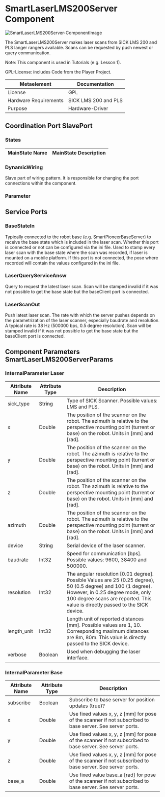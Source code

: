 # SmartLaserLMS200Server Component

![SmartLaserLMS200Server-ComponentImage](https://github.com/Servicerobotics-Ulm/ComponentRepository/blob/master/SmartLaserLMS200Server/model/SmartLaserLMS200Server.jpg)

The SmartLaserLMS200Server makes laser scans from SICK LMS 200 and PLS langer rangers available. Scans can be requested by push newest or query communication.

Note: This component is used in Tutorials (e.g. Lesson 1).

GPL-License: includes Code from the Player Project.

| Metaelement | Documentation |
|-------------|---------------|
| License | GPL |
| Hardware Requirements | SICK LMS 200 and PLS |
| Purpose | Hardware-Driver |


## Coordination Port SlavePort


### States


| MainState Name | MainState Description |
|----------------|-----------------------|

### DynamicWiring

Slave part of wiring pattern. It is responsible for changing the port connections within the component.

### Parameter


## Service Ports

### BaseStateIn

Typically connected to the robot base (e.g. SmartPioneerBaseServer) to receive the base state which is included in the laser scan. Whether this port is connected or not can be configured via the ini file. Used to stamp every laser scan with the base state where the scan was recorded, if laser is mounted on a mobile platform. If this port is not connected, the pose where recorded will contain the values configured in the ini file.

### LaserQueryServiceAnsw

 Query to request the latest laser scan. Scan will be stamped invalid if it was not possible to get the base state but the baseClient port is connected.

### LaserScanOut

Push latest laser scan. The rate with which the server pushes depends on the parametrization of the laser scanner, especially baudrate and resolution. A typical rate is 38 Hz (500000 bps, 0.5 degree resolution). Scan will be stamped invalid if it was not possible to get the base state but the baseClient port is connected.


## Component Parameters SmartLaserLMS200ServerParams

### InternalParameter Laser

| Attribute Name | Attribute Type | Description |
|----------------|----------------|-------------|
| sick_type | String | Type of SICK Scanner. Possible values: LMS and PLS. |
| x | Double | The position of the scanner on the robot. The azimuth is relative to the perspective mounting point (turrent or base) on the robot. Units in [mm] and [rad]. |
| y | Double | The position of the scanner on the robot. The azimuth is relative to the perspective mounting point (turrent or base) on the robot. Units in [mm] and [rad]. |
| z | Double | The position of the scanner on the robot. The azimuth is relative to the perspective mounting point (turrent or base) on the robot. Units in [mm] and [rad]. |
| azimuth | Double | The position of the scanner on the robot. The azimuth is relative to the perspective mounting point (turrent or base) on the robot. Units in [mm] and [rad]. |
| device | String | Serial device of the laser scanner. |
| baudrate | Int32 | Speed for communication [bps]. Possible values: 9600, 38400 and 500000. |
| resolution | Int32 | The angular resolution [0.01 degree]. Possible Values are 25 (0.25 degree), 50 (0.5 degree) and 100 (1 degree). However, in 0.25 degree mode, only 100 degree scans are reported. This value is directly passed to the SICK device. |
| length_unit | Int32 | Length unit of reported distances [mm]. Possible values are 1, 10. Corresponding maximum distances are 8m, 80m. This value is directly passed to the SICK device. |
| verbose | Boolean | Used when debugging the laser interface. |

### InternalParameter Base

| Attribute Name | Attribute Type | Description |
|----------------|----------------|-------------|
| subscribe | Boolean | Subscribe to base server for position updates (true)? |
| x | Double | Use fixed values x, y, z [mm] for pose of the scanner if not subscribed to base server. See server ports. |
| y | Double | Use fixed values x, y, z [mm] for pose of the scanner if not subscribed to base server. See server ports. |
| z | Double | Use fixed values x, y, z [mm] for pose of the scanner if not subscribed to base server. See server ports. |
| base_a | Double | Use fixed value base_a [rad] for pose of the scanner if not subscribed to base server. See server ports. |

